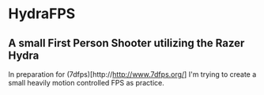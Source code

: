 # HydraFPS #

## A small First Person Shooter utilizing the Razer Hydra ##

In preparation for (7dfps)[http://http://www.7dfps.org/] I'm trying to create a small heavily motion controlled FPS as practice.